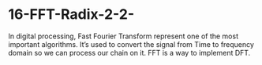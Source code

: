 # 16-FFT-Radix-2-2-
In digital processing, Fast Fourier Transform represent one of the most important algorithms. It’s used to convert the signal from Time to frequency domain so we can process our chain on it. FFT is a way to implement DFT.
